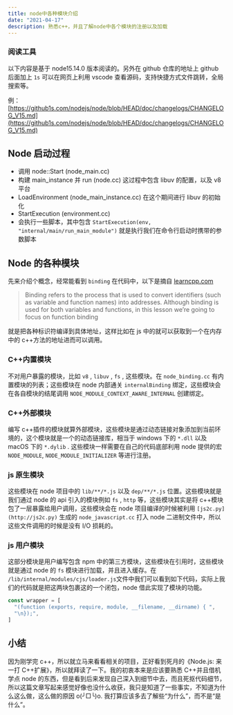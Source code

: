 ```yaml
---
title: node中各种模块介绍
date: "2021-04-17"
description: 熟悉c++，并且了解node中各个模块的注册以及加载
---
```


### 阅读工具

以下内容是基于 node15.14.0 版本阅读的。另外在 github 仓库的地址上 github 后面加上 `1s` 可以在网页上利用 vscode 查看源码，支持快捷方式文件跳转，全局搜索等。

例：[https://github1s.com/nodejs/node/blob/HEAD/doc/changelogs/CHANGELOG_V15.md](https://github1s.com/nodejs/node/blob/HEAD/doc/changelogs/CHANGELOG_V15.md)

## Node 启动过程

- 调用 node::Start (node_main.cc)
- 构建 main_instance 并 run (node.cc) 这过程中包含 libuv 的配置，以及 v8 平台
- LoadEnvironment (node_main_instance.cc) 在这个期间进行 libuv 的初始化
- StartExecution (environment.cc)
- 会执行一些脚本，其中包含 `StartExecution(env, "internal/main/run_main_module")` 就是执行我们在命令行启动时携带的参数脚本

## Node 的各种模块

先来介绍个概念，经常能看到 `binding` 在代码中，以下是摘自 [learncpp.com](http://learncpp.com)

> Binding refers to the process that is used to convert identifiers (such as variable and function names) into addresses. Although binding is used for both variables and functions, in this lesson we’re going to focus on function binding

就是把各种标识符编译到具体地址，这样比如在 js 中的就可以获取到一个在内存中的 c++方法的地址进而可以调用。

### C++内置模块

不对用户暴露的模块，比如 `v8` , `libuv` , `fs` , 这些模块。在 `node_binding.cc` 有内置模块的列表；这些模块在 node 内部通关 `internalBinding` 绑定，这些模块会在各自模块的结尾调用 `NODE_MODULE_CONTEXT_AWARE_INTERNAL` 创建绑定。

### C++外部模块

编写 c++插件的模块就算外部模块，这些模块是通过动态链接对象添加到当前环境的，这个模块就是一个的动态链接库，相当于 windows 下的 `*.dll` 以及 macOS 下的 `*.dylib` . 这些模块一样需要在自己的代码底部利用 node 提供的宏 `NODE_MODULE`, `NODE_MODULE_INITIALIZER` 等进行注册。

### js 原生模块

这些模块在 node 项目中的 `lib/**/*.js` 以及 `dep/**/*.js` 位置。这些模块就是我们通过 node 的 api 引入的模块例如 `fs` , `http` 等，这些模块其实是将 c++模块包了一层暴露给用户调用，这些模块会在 node 项目编译的时候被利用 `[js2c.py](http://js2c.py)` 生成的 `node_javascript.cc` 打入 node 二进制文件中，所以这些文件调用的时候是没有 I/O 损耗的。

### js 用户模块

这部分模块是用户编写包含 npm 中的第三方模块，这些模块在引用时，这些模块就是通过 node 的 `fs` 模块进行加载，并且进入缓存。在 `/lib/internal/modules/cjs/loader.js`文件中我们可以看到如下代码，实际上我们的代码就是把这两块包裹这的一个闭包，node 借此实现了模块的功能。

```jsx
const wrapper = [
  "(function (exports, require, module, __filename, __dirname) { ",
  "\n});",
]
```

## 小结

因为刚学完 c++，所以就立马来看看相关的项目，正好看到死月的《Node.js: 来一打 C++扩展》，所以就拜读了一下。我的初衷本来是应该要熟悉 C++并且借机学点 node 的东西，但是看到后来发现自己深入到细节中去，而且死抠代码细节，所以这篇文章写起来感觉好像也没什么收获，我只是知道了一些事实，不知道为什么这么做，这么做的原因 o(╯□╰)o. 我打算应该多去了解些“为什么”，而不是“是什么”。
